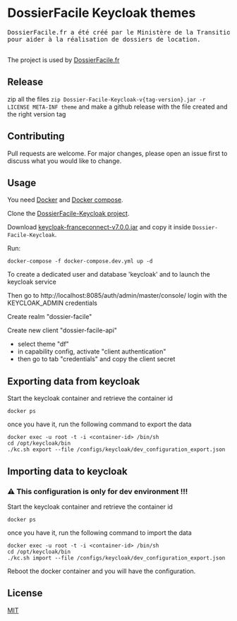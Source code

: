 # DossierFacile Keycloak themes

<pre>
DossierFacile.fr a été créé par le Ministère de la Transition écologique
pour aider à la réalisation de dossiers de location.

</pre>

The project is used by [DossierFacile.fr](https://dossierfacile.fr)

## Release

zip all the files `zip Dossier-Facile-Keycloak-v{tag-version}.jar -r LICENSE META-INF theme` and make a github release with the file created and the right version tag

## Contributing
Pull requests are welcome. For major changes, please open an issue first to discuss what you would like to change.

## Usage

You need [Docker](https://www.docker.com/) and [Docker compose](https://docs.docker.com/compose/).

Clone the [DossierFacile-Keycloak project](https://github.com/MTES-MCT/Dossier-Facile-Keycloak).

Download [keycloak-franceconnect-v7.0.0.jar](https://github.com/InseeFr/Keycloak-FranceConnect/releases/download/7.0.0/keycloak-franceconnect-7.0.0.jar) and copy it inside `Dossier-Facile-Keycloak`.

Run:
```
docker-compose -f docker-compose.dev.yml up -d
```
To create a dedicated user and database 'keycloak' and to launch the keycloak service

Then go to http://localhost:8085/auth/admin/master/console/ login with the KEYCLOAK_ADMIN credentials

Create realm "dossier-facile"

Create new client "dossier-facile-api"
- select theme "df"
- in capability config, activate "client authentication"
- then go to tab "credentials" and copy the client secret

## Exporting data from keycloak
Start the keycloak container and retrieve the container id
```
docker ps
```

once you have it, run the following command to export the data
```
docker exec -u root -t -i <container-id> /bin/sh
cd /opt/keycloak/bin
./kc.sh export --file /configs/keycloak/dev_configuration_export.json
```

## Importing data to keycloak
### ⚠️ This configuration is only for dev environment !!!
Start the keycloak container and retrieve the container id
```
docker ps
```

once you have it, run the following command to import the data
```
docker exec -u root -t -i <container-id> /bin/sh
cd /opt/keycloak/bin
./kc.sh import --file /configs/keycloak/dev_configuration_export.json
```

Reboot the docker container and you will have the configuration.

## License
[MIT](https://choosealicense.com/licenses/mit/)
